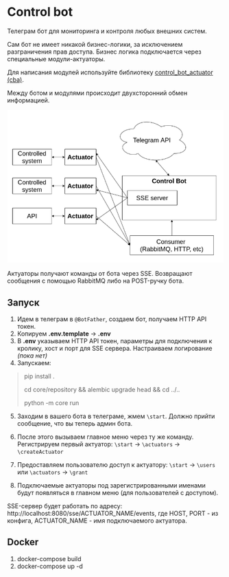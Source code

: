 # Control bot

Телеграм бот для мониторинга и контроля любых внешних систем.

Сам бот не имеет никакой бизнес-логики, за исключением разграничения прав доступа.
Бизнес логика подключается через специальные модули-актуаторы.

Для написания модулей используйте библиотеку [control_bot_actuator (cba)](https://github.com/osipov-andrey/control_bot_actuator).

Между ботом и модулями происходит двухсторонний обмен информацией.

![Alt-текст](https://github.com/osipov-andrey/control_bot/blob/master/docs/main_schema.png?raw=true "Control bot + actuators")

Актуаторы получают команды от бота через SSE. 
Возвращают сообщения с помощью RabbitMQ либо на POST-ручку бота. 

## Запуск

1. Идем в телеграм в `@BotFather`, создаем бот, получаем HTTP API токен.
2. Копируем **.env.template** -> **.env**
3. В  **.env** указываем HTTP API токен, параметры для подключения к кролику, хост и порт для SSE сервера.
   Настраиваем логирование *(пока нет)*
4. Запускаем:
> pip install .
>
> cd core/repository && alembic upgrade head && cd ../..
>  
> python -m core run

5. Заходим в вашего бота в телеграме, жмем `\start`.
   Должно прийти сообщение, что вы теперь админ бота.

6. После этого вызываем главное меню через ту же команду.
   Регистрируем первый актуатор:
   `\start` -> `\actuators` -> `\createActuator`

7. Предоставляем пользователю доступ к актуатору:
   `\start` -> `\users` или `\actuators` -> `\grant`

8. Подключаемые актуаторы под зарегистрированными именами будут появляться в главном меню (для пользователей с доступом).

SSE-сервер будет работать по адресу:
http://localhost:8080/sse/ACTUATOR_NAME/events,
где HOST, PORT - из конфига, ACTUATOR_NAME - имя подключаемого актуатора.

## Docker

1. docker-compose build
2. docker-compose up -d
